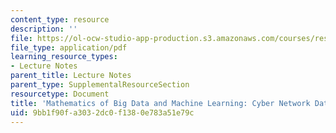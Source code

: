 ```yaml
---
content_type: resource
description: ''
file: https://ol-ocw-studio-app-production.s3.amazonaws.com/courses/res-ll-005-mathematics-of-big-data-and-machine-learning-january-iap-2020/9bb1f90fa3032dc0f1380e783a51e79c_MITRES_LL_005IAP20_Supplemental_Ses02_Part1.pdf
file_type: application/pdf
learning_resource_types:
- Lecture Notes
parent_title: Lecture Notes
parent_type: SupplementalResourceSection
resourcetype: Document
title: 'Mathematics of Big Data and Machine Learning: Cyber Network Data Processing'
uid: 9bb1f90f-a303-2dc0-f138-0e783a51e79c
---
```

